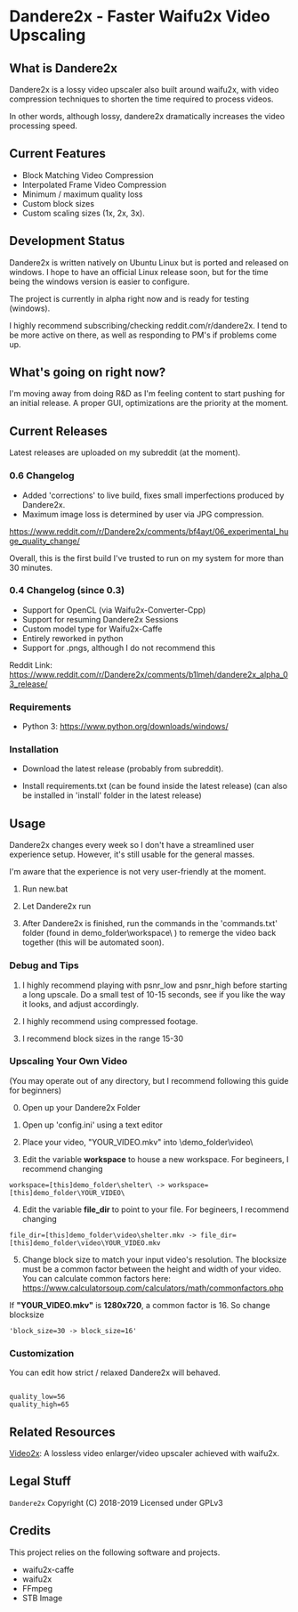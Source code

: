 # Dandere2x - Faster Waifu2x Video Upscaling

## What is Dandere2x

Dandere2x is a lossy video upscaler also built around waifu2x, with video compression techniques to shorten the time required to process videos.

In other words, although lossy, dandere2x dramatically increases the video processing speed.

## Current Features

- Block Matching Video Compression
- Interpolated Frame Video Compression
- Minimum / maximum quality loss
- Custom block sizes
- Custom scaling sizes (1x, 2x, 3x).

## Development Status

Dandere2x is written natively on Ubuntu Linux but is ported and released on windows. I hope to have an official Linux release soon, but for the time being the windows version is easier to configure.

The project is currently in alpha right now and is ready for testing (windows).

I highly recommend subscribing/checking reddit.com/r/dandere2x. I tend to be more active on there, as well as responding to PM's if problems come up.


## What's going on right now?

I'm moving away from doing R&D as I'm feeling content to start pushing for an initial release. A proper GUI, optimizations are the priority at the moment. 

## Current Releases

Latest releases are uploaded on my subreddit (at the moment).

### 0.6 Changelog

- Added 'corrections' to live build, fixes small imperfections produced by Dandere2x.
- Maximum image loss is determined by user via JPG compression.

https://www.reddit.com/r/Dandere2x/comments/bf4ayt/06_experimental_huge_quality_change/

Overall, this is the first build I've trusted to run on my system for more than 30 minutes. 

### 0.4 Changelog (since 0.3)

- Support for OpenCL (via Waifu2x-Converter-Cpp)
- Support for resuming Dandere2x Sessions
- Custom model type for Waifu2x-Caffe
- Entirely reworked in python
- Support for .pngs, although I do not recommend this

Reddit Link: https://www.reddit.com/r/Dandere2x/comments/b1lmeh/dandere2x_alpha_03_release/


### Requirements

- Python 3: https://www.python.org/downloads/windows/

### Installation

- Download the latest release (probably from subreddit).

- Install requirements.txt (can be found inside the latest release) (can also be installed in 'install' folder in the latest release)


## Usage

Dandere2x changes every week so I don't have a streamlined user experience setup. However, it's still usable
for the general masses. 

I'm aware that the experience is not very user-friendly at the moment. 

1) Run new.bat

2) Let Dandere2x run 

3) After Dandere2x is finished, run the commands in the 'commands.txt' folder (found in demo_folder\workspace\ ) to remerge the video back together (this will be automated soon).



### Debug and Tips


1) I highly recommend playing with psnr_low and psnr_high before starting a long upscale. Do a small test of 10-15 seconds, see
   if you like the way it looks, and adjust accordingly.
    
2) I highly recommend using compressed footage.

3) I recommend block sizes in the range 15-30 

### Upscaling Your Own Video ###

(You may operate out of any directory, but I recommend following this guide for beginners)

0) Open up your Dandere2x Folder

1) Open up 'config.ini' using a text editor

2) Place your video, "YOUR_VIDEO.mkv" into \demo_folder\video\

3) Edit the variable **workspace** to house a new workspace. For begineers, I recommend changing

~~~~
workspace=[this]demo_folder\shelter\ -> workspace=[this]demo_folder\YOUR_VIDEO\
~~~~

4) Edit the variable **file_dir** to point to your file. For begineers, I recommend changing

~~~~
file_dir=[this]demo_folder\video\shelter.mkv -> file_dir=[this]demo_folder\video\YOUR_VIDEO.mkv
~~~~

5) Change block size to match your input video's resolution. The blocksize must be a common factor between the height and width of your video. You can calculate common factors here: https://www.calculatorsoup.com/calculators/math/commonfactors.php


If **"YOUR_VIDEO.mkv"** is **1280x720**, a common factor is 16. So change blocksize

~~~~
'block_size=30 -> block_size=16'
~~~~

### Customization 

You can edit how strict / relaxed Dandere2x will behaved. 

~~~

quality_low=56
quality_high=65
~~~


## Related Resources

[Video2x](https://github.com/k4yt3x/video2x): A lossless video enlarger/video upscaler achieved with waifu2x.

## Legal Stuff

`Dandere2x` Copyright (C) 2018-2019
Licensed under GPLv3

## Credits

This project relies on the following software and projects.

- waifu2x-caffe
- waifu2x
- FFmpeg
- STB Image
